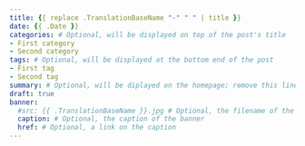 ```yaml
---
title: {{ replace .TranslationBaseName "-" " " | title }}
date: {{ .Date }}
categories: # Optional, will be displayed on top of the post's title
- First category
- Second category
tags: # Optional, will be displayed at the bottom end of the post
- First tag
- Second tag
summary: # Optional, will be diplayed on the homepage; remove this line to generate an automatic summary (see https://gohugo.io/content-management/summaries/)
draft: true
banner:
  #src: {{ .TranslationBaseName }}.jpg # Optional, the filename of the banner, by default {{ .TranslationBaseName }}.jpg
  caption: # Optional, the caption of the banner
  href: # Optional, a link on the caption
---
```

